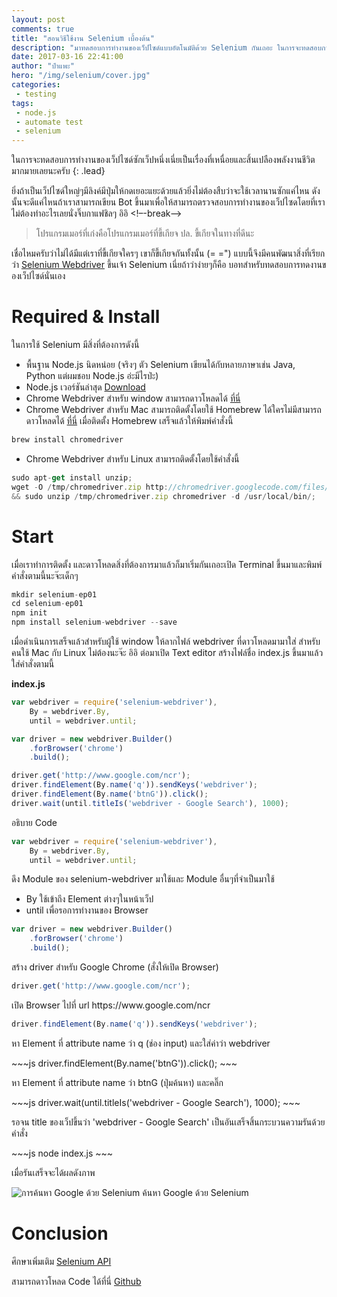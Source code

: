 ```yaml
---
layout: post
comments: true
title: "สอนวิธีใช้งาน Selenium เบื้องต้น"
description: "มาทดสอบการทำงานของเว็ปไซด์แบบอัตโนมัติด้วย Selenium กันเถอะ ในการจะทดสอบการทำงานของเว็ปไซด์ซักเว็ปหนึ่งเนี่ยเป็นเรื่องที่เหนื่อยและสิ้นเปลืองพลังงานชีวิตมากมายเลยนะครับ ยิ่งถ้าเป็นเว็ปไซด์ใหญ่ๆมีลิงค์มีปุ่มให้กดเยอะแยะด้วยแล้วยิ่งไม่ต้องสืบว่าจะใช้เวลานานซักแค่ไหน ดังนั้นจะดีแค่ไหนถ้าเราสามารถเขียน Bot ขึ้นมาเพื่อให้สามารถตรวจสอบการทำงานของเว็ปไซดโดยที่เราไม่ต้องทำอะไรเลยนั่งจิ๊บกาแฟชิลๆ อิอิ"
date: 2017-03-16 22:41:00
author: "ป๋าแพะ"
hero: "/img/selenium/cover.jpg"
categories:
 - testing
tags: 
 - node.js
 - automate test
 - selenium
---
```


ในการจะทดสอบการทำงานของเว็ปไซด์ซักเว็ปหนึ่งเนี่ยเป็นเรื่องที่เหนื่อยและสิ้นเปลืองพลังงานชีวิตมากมายเลยนะครับ
{: .lead}

ยิ่งถ้าเป็นเว็ปไซด์ใหญ่ๆมีลิงค์มีปุ่มให้กดเยอะแยะด้วยแล้วยิ่งไม่ต้องสืบว่าจะใช้เวลานานซักแค่ไหน ดังนั้นจะดีแค่ไหนถ้าเราสามารถเขียน Bot ขึ้นมาเพื่อให้สามารถตรวจสอบการทำงานของเว็ปไซดโดยที่เราไม่ต้องทำอะไรเลยนั่งจิ๊บกาแฟชิลๆ อิอิ
<!–-break-–>

<blockquote>โปรแกรมเมอร์ที่เก่งคือโปรแกรมเมอร์ที่ขี้เกียจ ปล. ขี้เกียจในทางที่ดีนะ</blockquote>

<p>เชื่อไหมครับว่าไม่ได้มีแต่เราที่ขี้เกียจใครๆ เขาก็ขี้เกียจกันทั้งนั้น (= =") แบบนี้จึงมีคนพัฒนาสิ่งที่เรียกว่า <a href="https://github.com/SeleniumHQ/selenium/tree/master/javascript/node/selenium-webdriver" target="_blank">Selenium Webdriver</a> ขึ้นเจ้า Selenium เนี่ยถ้าว่าง่ายๆก็คือ บอทสำหรับทดสอบการทดงานของเว็ปไซด์นั่นเอง</p>

# Required & Install

<p>ในการใช้ Selenium มีสิ่งที่ต้องการดังนี้</p>

- พื้นฐาน Node.js นิดหน่อย (จริงๆ ตัว Selenium เขียนได้กับหลายภาษาเช่น Java, Python แต่ผมชอบ Node.js อ่ะมีไรป่ะ)
- Node.js เวอร์ชันล่าสุด <a href="https://nodejs.org/en/" target="_blank">Download</a>
- Chrome Webdriver สำหรับ window สามารถดาวโหลดได้ <a href="https://github.com/SeleniumHQ/selenium/tree/master/javascript/node/selenium-webdriver" target="_blank">ที่นี่</a>
- Chrome Webdriver สำหรับ Mac สามารถติดตั้งโดยใช้ Homebrew ได้ใครไม่มีสามารถดาวโหลดได้ <a href="https://brew.sh/" target="_blank">ที่นี่</a> เมื่อติดตั้ง Homebrew เสร็จแล้วให้พิมพ์คำสั่งนี้ 
~~~js 
brew install chromedriver
~~~
- Chrome Webdriver สำหรับ Linux สามารถติดตั้งโดยใช้คำสั่งนี้ 
~~~js
sudo apt-get install unzip;
wget -O /tmp/chromedriver.zip http://chromedriver.googlecode.com/files/chromedriver_linux64_19.0.1068.0.zip 
&& sudo unzip /tmp/chromedriver.zip chromedriver -d /usr/local/bin/;
~~~


# Start

<p>เมื่อเราทำการติดตั้ง และดาวโหลดสิ่งที่ต้องการมาแล้วก็มาเริ่มกันเถอะเปิด Terminal ขึ้นมาและพิมพ์คำสั่งตามนี้นะจ๊ะเด็กๆ</p>

~~~js
mkdir selenium-ep01
cd selenium-ep01
npm init
npm install selenium-webdriver --save
~~~

<p>เมื่อดำเนินการเสร็จแล้วสำหรับผู้ใช้ window ให้ลากไฟล์ webdriver ที่ดาวโหลดมามาใส่ สำหรับคนใช้ Mac กับ Linux ไม่ต้องนะจ๊ะ อิอิ ต่อมาเปิด Text editor สร้างไฟล์ชื่อ index.js ขึ้นมาแล้วใส่คำสั่งตามนี้</p>

<p><b>index.js</b></p>

~~~js
var webdriver = require('selenium-webdriver'),
    By = webdriver.By,
    until = webdriver.until;

var driver = new webdriver.Builder()
    .forBrowser('chrome')
    .build();

driver.get('http://www.google.com/ncr');
driver.findElement(By.name('q')).sendKeys('webdriver');
driver.findElement(By.name('btnG')).click();
driver.wait(until.titleIs('webdriver - Google Search'), 1000);
~~~

<p>อธิบาย Code</p>

~~~js
var webdriver = require('selenium-webdriver'),
    By = webdriver.By,
    until = webdriver.until;
~~~

<p>ดึง Module ของ selenium-webdriver มาใช้และ Module อื่นๆที่จำเป็นมาใช้
    <ul>
        <li>By ใช้เข้าถึง Element ต่างๆในหน้าเว็ป</li>
        <li>until เพื่อรอการทำงานของ Browser</li>
</ul>
</p>

~~~js
var driver = new webdriver.Builder()
    .forBrowser('chrome')
    .build();
~~~

<p>สร้าง driver สำหรับ Google Chrome (สั่งให้เปิด Browser)</p>

~~~js
driver.get('http://www.google.com/ncr');
~~~

<p>เปิด Browser ไปที่ url https://www.google.com/ncr</p>

~~~js
driver.findElement(By.name('q')).sendKeys('webdriver');
~~~
<p>หา Element ที่ attribute name ว่า q (ช่อง input) และใส่ค่าว่า webdriver</p>
~~~js
driver.findElement(By.name('btnG')).click();
~~~
<p>หา Element ที่ attribute name ว่า btnG (ปุ่มค้นหา) และคลิ๊ก</p>
~~~js
driver.wait(until.titleIs('webdriver - Google Search'), 1000);
~~~
<p>รอจน title ของเว็ปขึ้นว่า 'webdriver - Google Search' เป็นอันเสร็จสิ้นกระบวนความรันด้วยคำสั่ง</p>
~~~js
node index.js
~~~
<p>เมื่อรันเสร็จจะได้ผลดังภาพ</p>
<img src="{{ site.baseurl }}/img/selenium/img01.gif" alt="การค้นหา Google ด้วย Selenium">
<span class="caption text-muted">ค้นหา Google ด้วย Selenium</span>

# Conclusion

<p>ศึกษาเพิ่มเติม <a href="http://seleniumhq.github.io/selenium/docs/api/javascript/module/selenium-webdriver/" target="_blank">Selenium API</a></p>
<p>สามารถดาวโหลด Code ได้ที่นี่ <a href="https://github.com/noob-studio/selenium-ep01" target="_blank">Github</a></p>
